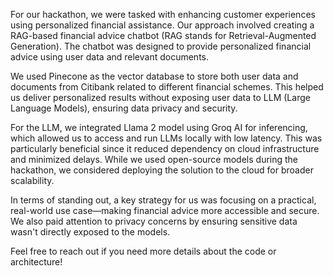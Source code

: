 For our hackathon, we were tasked with enhancing customer experiences using personalized financial assistance. Our approach involved creating a RAG-based financial advice chatbot (RAG stands for Retrieval-Augmented Generation). The chatbot was designed to provide personalized financial advice using user data and relevant documents.

We used Pinecone as the vector database to store both user data and documents from Citibank related to different financial schemes. This helped us deliver personalized results without exposing user data to LLM (Large Language Models), ensuring data privacy and security.

For the LLM, we integrated Llama 2 model using Groq AI for inferencing, which allowed us to access and run LLMs locally with low latency. This was particularly beneficial since it reduced dependency on cloud infrastructure and minimized delays. While we used open-source models during the hackathon, we considered deploying the solution to the cloud for broader scalability.

In terms of standing out, a key strategy for us was focusing on a practical, real-world use case—making financial advice more accessible and secure. We also paid attention to privacy concerns by ensuring sensitive data wasn't directly exposed to the models. 

Feel free to reach out if you need more details about the code or architecture! 